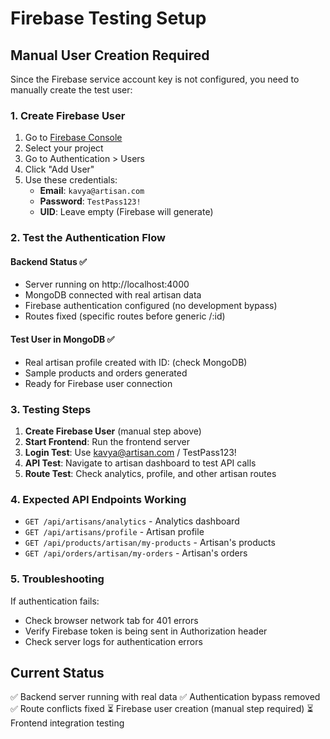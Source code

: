 # Firebase Testing Setup

## Manual User Creation Required

Since the Firebase service account key is not configured, you need to manually create the test user:

### 1. Create Firebase User
1. Go to [Firebase Console](https://console.firebase.google.com)
2. Select your project
3. Go to Authentication > Users
4. Click "Add User"
5. Use these credentials:
   - **Email**: `kavya@artisan.com`
   - **Password**: `TestPass123!`
   - **UID**: Leave empty (Firebase will generate)

### 2. Test the Authentication Flow

#### Backend Status ✅
- Server running on http://localhost:4000  
- MongoDB connected with real artisan data
- Firebase authentication configured (no development bypass)
- Routes fixed (specific routes before generic /:id)

#### Test User in MongoDB ✅
- Real artisan profile created with ID: (check MongoDB)
- Sample products and orders generated
- Ready for Firebase user connection

### 3. Testing Steps

1. **Create Firebase User** (manual step above)
2. **Start Frontend**: Run the frontend server
3. **Login Test**: Use kavya@artisan.com / TestPass123!
4. **API Test**: Navigate to artisan dashboard to test API calls
5. **Route Test**: Check analytics, profile, and other artisan routes

### 4. Expected API Endpoints Working
- `GET /api/artisans/analytics` - Analytics dashboard
- `GET /api/artisans/profile` - Artisan profile  
- `GET /api/products/artisan/my-products` - Artisan's products
- `GET /api/orders/artisan/my-orders` - Artisan's orders

### 5. Troubleshooting
If authentication fails:
- Check browser network tab for 401 errors
- Verify Firebase token is being sent in Authorization header
- Check server logs for authentication errors

## Current Status
✅ Backend server running with real data
✅ Authentication bypass removed  
✅ Route conflicts fixed
⏳ Firebase user creation (manual step required)
⏳ Frontend integration testing
